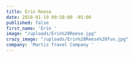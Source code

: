 ```yaml
---
title: Erin Reese
date: 2018-01-19 09:58:00 -05:00
published: false
first_name: 'Erin '
image: "/uploads/Erin%20Reese.jpg"
crazy_image: "/uploads/Erin%20Reese%20fun.jpg"
company: 'Martiz Travel Company '
---
```


